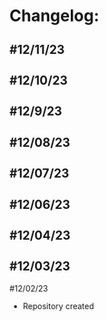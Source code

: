 # Changelog:

#12/11/23
-
#12/10/23
-
#12/9/23
-
#12/08/23
-
#12/07/23
-
#12/06/23
-
#12/04/23
-
#12/03/23
-
#12/02/23
- Repository created
